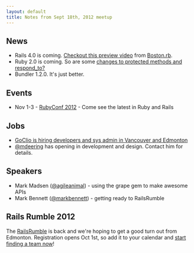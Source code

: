 ```yaml
---
layout: default
title: Notes from Sept 18th, 2012 meetup
---
```


## News

 * Rails 4.0 is coming. [Checkout this preview video](http://www.youtube.com/watch?v=z6YgD6tVPQs) from [Boston.rb](http://bostonrb.org/).
 * Ruby 2.0 is coming. So are some [changes to protected methods and respond_to?](http://tenderlovemaking.com/2012/09/07/protected-methods-and-ruby-2-0.html)
 * Bundler 1.2.0. It's just better.

## Events

 * Nov 1-3 - [RubyConf 2012](http://rubyconf.org/) - Come see the latest in Ruby and Rails

## Jobs

 * [GoClio is hiring developers and sys admin in Vancouver and Edmonton](http://www.goclio.com/about/career_opportunities/)
 * [@mdeering](https://twitter.com/mdeering) has opening in development and design. Contact him for details.

## Speakers

 * Mark Madsen ([@agileanimal](https://twitter.com//agileanimal)) - using the grape gem to make awesome APIs
 * Mark Bennett ([@markbennett](https://twitter.com/markbennett)) - getting ready to RailsRumble

## Rails Rumble 2012

The [RailsRumble](http://blog.railsrumble.com/2012/09/13/registration-dates-competition-details/) is back and we're hoping to get a good turn out from Edmonton.
Registration opens Oct 1st, so add it to your calendar and [start finding a team
now](http://readytorailsrumble.com)!
